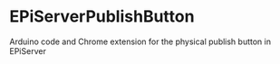 # EPiServerPublishButton
Arduino code and Chrome extension for the physical publish button in EPiServer
